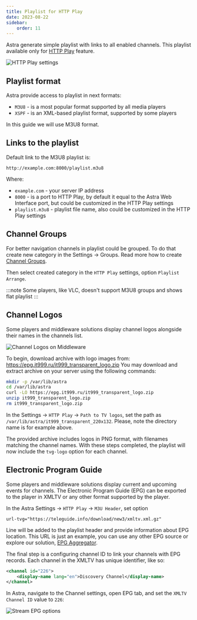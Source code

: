 ```yaml
---
title: Playlist for HTTP Play
date: 2023-08-22
sidebar:
    order: 11
---
```


Astra generate simple playlist with links to all enabled channels. This playlist available only for [HTTP Play](/en/astra/delivery-http/http-play/) feature.

![HTTP Play settings](https://cdn.cesbo.com/help/astra/delivery/http-hls/playlist/http-play.png)

## Playlist format

Astra provide access to playlist in next formats:

- `M3U8` - is a most popular format supported by all media players
- `XSPF` - is an XML-based playlist format, supported by some players

In this guide we will use M3U8 format.

## Links to the playlist

Default link to the M3U8 playlist is:

```
http://example.com:8000/playlist.m3u8
```

Where:

- `example.com` - your server IP address
- `8000` - is a port to HTTP Play, by default it equal to the Astra Web Interface port, but could be customized in the HTTP Play settings
- `playlist.m3u8` - playlist file name, also could be customized in the HTTP Play settings

## Channel Groups

For better navigation channels in playlist could be grouped. To do that create new category in the Settings -> Groups. Read more how to create [Channel Groups](/en/astra/settings/groups/).

Then select created category in the `HTTP Play` settings, option `Playlist Arrange`.

:::note
Some players, like VLC, doesn't support M3U8 groups and shows flat playlist
:::

## Channel Logos

Some players and middleware solutions display channel logos alongside their names in the channels list.

![Channel Logos on Middleware](https://cdn.cesbo.com/help/astra/delivery/http-hls/playlist/mw.jpg)

To begin, download archive with logo images from: https://epg.it999.ru/it999_transparent_logo.zip
You may download and extract archive on your server using the following commands:

```sh
mkdir -p /var/lib/astra
cd /var/lib/astra
curl -LO https://epg.it999.ru/it999_transparent_logo.zip
unzip it999_transparent_logo.zip
rm it999_transparent_logo.zip
```

In the Settings -> `HTTP Play` -> `Path to TV logos`, set the path as `/var/lib/astra/it999_transparent_220x132`. Please, note the directory name is for example above.

The provided archive includes logos in PNG format, with filenames matching the channel names. With these steps completed, the playlist will now include the `tvg-logo` option for each channel.

## Electronic Program Guide

Some players and middleware solutions display current and upcoming events for channels. The Electronic Program Guide (EPG) can be exported to the player in XMLTV or any other format supported by the player.

In the Astra Settings -> `HTTP Play` -> `M3U Header`, set option

```
url-tvg="https://teleguide.info/download/new3/xmltv.xml.gz"
```

Line will be added to the playlist header and provide information about EPG location.
This URL is just an example, you can use any other EPG source or explore our solution, [EPG Aggregator](/en/astra/streams/spts-epg/#epg-aggregator).

The final step is a configuring channel ID to link your channels with EPG records. Each channel in the XMLTV has unique identifier, like so:

```xml
<channel id="226">
    <display-name lang="en">Discovery Channel</display-name>
</channel>
```

In Astra, navigate to the Channel settings, open EPG tab, and set the `XMLTV Channel ID` value to `226`:

![Stream EPG options](https://cdn.cesbo.com/help/astra/delivery/http-hls/playlist/stream-epg.png)
